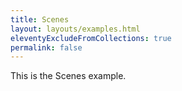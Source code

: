 ```yaml
---
title: Scenes
layout: layouts/examples.html
eleventyExcludeFromCollections: true
permalink: false
---
```


This is the Scenes example.
